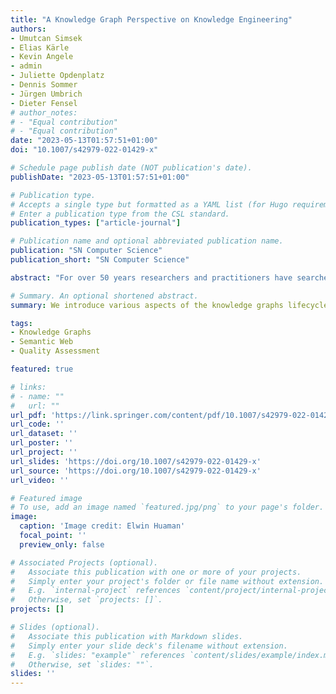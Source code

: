 ```yaml
---
title: "A Knowledge Graph Perspective on Knowledge Engineering"
authors:
- Umutcan Simsek
- Elias Kärle
- Kevin Angele
- admin
- Juliette Opdenplatz
- Dennis Sommer
- Jürgen Umbrich
- Dieter Fensel
# author_notes:
# - "Equal contribution"
# - "Equal contribution"
date: "2023-05-13T01:57:51+01:00"
doi: "10.1007/s42979-022-01429-x"

# Schedule page publish date (NOT publication's date).
publishDate: "2023-05-13T01:57:51+01:00"

# Publication type.
# Accepts a single type but formatted as a YAML list (for Hugo requirements).
# Enter a publication type from the CSL standard.
publication_types: ["article-journal"]

# Publication name and optional abbreviated publication name.
publication: "SN Computer Science"
publication_short: "SN Computer Science"

abstract: "For over 50 years researchers and practitioners have searched for ways to elicit and formalize expert knowledge to support AI applications. Expert systems and knowledge bases were all results of these efforts. The initial efforts on knowledge bases were focused on defining a domain and task intensionally with rather complex ontologies. The increasing complexity of knowledge and knowledge-based systems eventually led to the development of knowledge engineering methodologies. Knowledge graphs, in contrast to the traditional knowledge bases, represent knowledge more extensionally with a very large set of explicit statements and rather simpler and smaller ontologies. This paradigm change calls for a new take on knowledge engineering that focuses on the curation of ABox statements. In this paper, we introduce various aspects of the knowledge graphs lifecycle namely creation, hosting, curation and deployment. We define each task, give example approaches from the literature and explain our approach with a running example. Additionally, we present the German Tourism Knowledge Graph that is being implemented with our methodology."

# Summary. An optional shortened abstract.
summary: We introduce various aspects of the knowledge graphs lifecycle namely creation, hosting, curation and deployment. We define each task, give example approaches from the literature and explain our approach with a running example.

tags:
- Knowledge Graphs
- Semantic Web
- Quality Assessment

featured: true

# links:
# - name: ""
#   url: ""
url_pdf: 'https://link.springer.com/content/pdf/10.1007/s42979-022-01429-x.pdf'
url_code: ''
url_dataset: ''
url_poster: ''
url_project: ''
url_slides: 'https://doi.org/10.1007/s42979-022-01429-x'
url_source: 'https://doi.org/10.1007/s42979-022-01429-x'
url_video: ''

# Featured image
# To use, add an image named `featured.jpg/png` to your page's folder. 
image:
  caption: 'Image credit: Elwin Huaman'
  focal_point: ''
  preview_only: false

# Associated Projects (optional).
#   Associate this publication with one or more of your projects.
#   Simply enter your project's folder or file name without extension.
#   E.g. `internal-project` references `content/project/internal-project/index.md`.
#   Otherwise, set `projects: []`.
projects: []

# Slides (optional).
#   Associate this publication with Markdown slides.
#   Simply enter your slide deck's filename without extension.
#   E.g. `slides: "example"` references `content/slides/example/index.md`.
#   Otherwise, set `slides: ""`.
slides: ''
---
```

